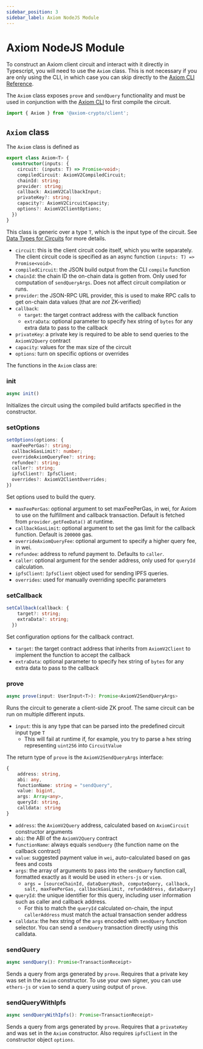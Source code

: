 ```yaml
---
sidebar_position: 3
sidebar_label: Axiom NodeJS Module
---
```


# Axiom NodeJS Module

To construct an Axiom client circuit and interact with it directly in Typescript, you will need to use the `Axiom` class. This is not necessary if you are only using the CLI, in which case you can skip directly to the [Axiom CLI Reference](/sdk/typescript-sdk/axiom-cli "mention").

The `Axiom` class exposes `prove` and `sendQuery` functionality and must be used in conjunction with the [Axiom CLI](/sdk/typescript-sdk/axiom-cli "mention") to first compile the circuit.

```typescript
import { Axiom } from '@axiom-crypto/client';
```

## `Axiom` class

The `Axiom` class is defined as

```typescript
export class Axiom<T> {
  constructor(inputs: {
    circuit: (inputs: T) => Promise<void>;
    compiledCircuit: AxiomV2CompiledCircuit;
    chainId: string;
    provider: string;
    callback: AxiomV2CallbackInput;
    privateKey?: string;
    capacity?: AxiomV2CircuitCapacity;
    options?: AxiomV2ClientOptions;
  })
}
```

This class is generic over a type `T`, which is the input type of the circuit. See [Data Types for Circuits](/sdk/typescript-sdk/axiom-circuit/circuit-types "mention") for more details.

- `circuit`: this is the client circuit code itself, which you write separately. The client circuit code is specified as an async function `(inputs: T) => Promise<void>`.
- `compiledCircuit`: the JSON build output from the CLI `compile` function
- `chainId`: the chain ID the on-chain data is gotten from. Only used for computation of `sendQueryArgs`. Does not affect circuit compilation or runs.
- `provider`: the JSON-RPC URL provider, this is used to make RPC calls to get on-chain data values (that are _not_ ZK-verified)
- `callback`:
  - `target`: the target contract address with the callback function
  - `extraData`: optional parameter to specify hex string of `bytes` for any extra data to pass to the callback
- `privateKey`: a private key is required to be able to send queries to the `AxiomV2Query` contract
- `capacity`: values for the max size of the circuit
- `options`: turn on specific options or overrides

The functions in the `Axiom` class are:

### init

```typescript
async init()
```

Initializes the circuit using the compiled build artifacts specified in the constructor.

### setOptions

```typescript
setOptions(options: {
  maxFeePerGas?: string;
  callbackGasLimit?: number;
  overrideAxiomQueryFee?: string;
  refundee?: string;
  caller?: string;
  ipfsClient?: IpfsClient;
  overrides?: AxiomV2ClientOverrides;
})
```

Set options used to build the query.

- `maxFeePerGas`: optional argument to set maxFeePerGas, in wei, for Axiom to use on the fulfillment and callback transaction. Default is fetched from `provider.getFeeData()` at runtime.
- `callbackGasLimit`: optional argument to set the gas limit for the callback function. Default is `200000` gas.
- `overrideAxiomQueryFee`: optional argument to specify a higher query fee, in wei.
- `refundee`: address to refund payment to. Defaults to `caller`.
- `caller`: optional argument for the sender address, only used for `queryId` calculation.
- `ipfsClient`: `IpfsClient` object used for sending IPFS queries.
- `overrides`: used for manually overriding specific parameters

### setCallback

```typescript
setCallback(callback: {
    target?: string;
    extraData?: string;
  })
```

Set configuration options for the callback contract.

- `target`: the target contract address that inherits from `AxiomV2Client` to implement the function to accept the callback
- `extraData`: optional parameter to specify hex string of `bytes` for any extra data to pass to the callback

### prove

```typescript
async prove(input: UserInput<T>): Promise<AxiomV2SendQueryArgs>
```

Runs the circuit to generate a client-side ZK proof. The same circuit can be run on multiple different inputs.

- `input`: this is any type that can be parsed into the predefined circuit input type `T`
  - This will fail at runtime if, for example, you try to parse a hex string representing `uint256` into `CircuitValue`

The return type of `prove` is the `AxiomV2SendQueryArgs` interface:

```typescript
{
    address: string,
    abi: any,
    functionName: string = "sendQuery",
    value: bigint,
    args: Array<any>,
    queryId: string,
    calldata: string
}
```

- `address`: the `AxiomV2Query` address, calculated based on `AxiomCircuit` constructor arguments
- `abi`: the ABI of the `AxiomV2Query` contract
- `functionName`: always equals `sendQuery` (the function name on the callback contract)
- `value`: suggested payment value in `wei`, auto-calculated based on gas fees and costs
- `args`: the array of arguments to pass into the `sendQuery` function call, formatted exactly as it would be used in `ethers-js` or `viem`.&#x20;
  - `args = [sourceChainId, dataQueryHash, computeQuery, callback, salt, maxFeePerGas, callbackGasLimit, refundAddress, dataQuery]`
- `queryId`: the unique identifier for this query, including user information such as caller and callback address.
  - For this to match the `queryId` calculated on-chain, the input `callerAddress` must match the actual transaction sender address
- `calldata`: the hex string of the `args` encoded with `sendQuery` function selector. You can send a `sendQuery` transaction directly using this calldata.

### sendQuery

```typescript
async sendQuery(): Promise<TransactionReceipt>
```

Sends a query from args generated by `prove`. Requires that a private key was set in the `Axiom` constructor. To use your own signer, you can use `ethers-js` or `viem` to send a query using output of `prove`.

### sendQueryWithIpfs

```typescript
async sendQueryWithIpfs(): Promise<TransactionReceipt>
```

Sends a query from args generated by `prove`. Requires that a `privateKey` and was set in the `Axiom` constructor. Also requires `ipfsClient` in the constructor object `options`.
